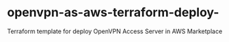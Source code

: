 # openvpn-as-aws-terraform-deploy-
Terraform template for deploy OpenVPN Access Server in AWS Marketplace

